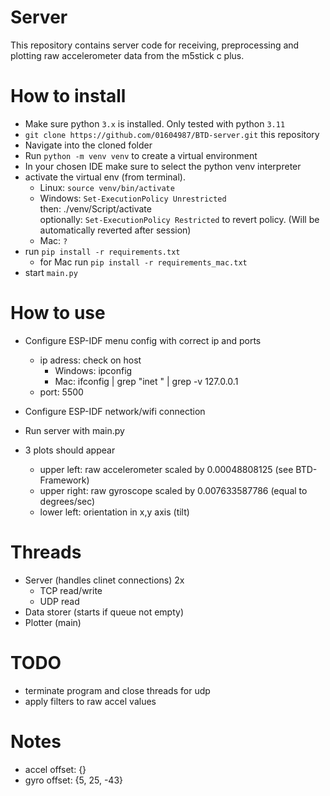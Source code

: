 # Server
This repository contains server code for receiving, preprocessing and plotting raw accelerometer data from the m5stick c plus.

# How to install
- Make sure python ``3.x`` is installed. Only tested with python ``3.11``
- ``git clone https://github.com/01604987/BTD-server.git`` this repository
- Navigate into the cloned folder
- Run ``python -m venv venv`` to create a virtual environment
- In your chosen IDE make sure to select the python venv interpreter
- activate the virtual env (from terminal).
    - Linux: ``source venv/bin/activate``
    - Windows: ``Set-ExecutionPolicy Unrestricted`` <br>
        then: ./venv/Script/activate <br>
        optionally: ``Set-ExecutionPolicy Restricted`` to revert policy. (Will be automatically reverted after session)
    - Mac: ``?``
- run ``pip install -r requirements.txt``
    - for Mac run ``pip install -r requirements_mac.txt``
- start ``main.py``


# How to use
- Configure ESP-IDF menu config with correct ip and ports
    - ip adress: check on host
        - Windows: ipconfig
        - Mac: ifconfig | grep "inet " | grep -v 127.0.0.1
    - port: 5500

- Configure ESP-IDF network/wifi connection

- Run server with main.py
- 3 plots should appear
    - upper left: raw accelerometer scaled by 0.00048808125 (see BTD-Framework)
    - upper right: raw gyroscope scaled by 0.007633587786 (equal to degrees/sec)
    - lower left: orientation in x,y axis (tilt) 




# Threads
- Server (handles clinet connections) 2x
    - TCP read/write
    - UDP read
- Data storer (starts if queue not empty)
- Plotter (main)

# TODO
- terminate program and close threads for udp
- apply filters to raw accel values



# Notes

- accel offset: {}
- gyro offset: {5, 25, -43}